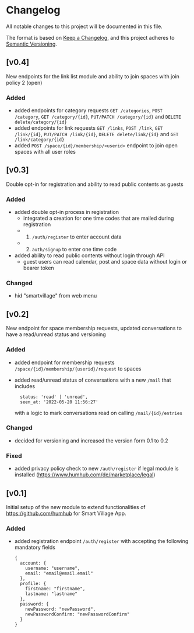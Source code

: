 # Changelog

All notable changes to this project will be documented in this file.

The format is based on [Keep a Changelog](https://keepachangelog.com),
and this project adheres to [Semantic Versioning](https://semver.org/).

## [v0.4]

New endpoints for the link list module and ability to join spaces with join policy 2 (open)

### Added

- added endpoints for category requests `GET /categories`, `POST /category`, `GET /category/{id}`, `PUT/PATCH /category/{id}` and `DELETE delete/category/{id}`
- added endpoints for link requests `GET /links`, `POST /link`, `GET /link/{id}`, `PUT/PATCH /link/{id}`, `DELETE delete/link/{id}` and `GET /link/category/{id}`
- added `POST /space/{id}/membership/<userid>` endpoint to join open spaces with all user roles

## [v0.3]

Double opt-in for registration and ability to read public contents as guests

### Added

- added double opt-in process in registration
  - integrated a creation for one time codes that are mailed during registration
  - 1. `/auth/register` to enter account data
  - 2. `auth/signup` to enter one time code
- added ability to read public contents without login through API
  - guest users can read calendar, post and space data without login or bearer token

### Changed

- hid "smartvillage" from web menu

## [v0.2]

New endpoint for space membership requests, updated conversations to have a read/unread status and versioning

### Added

- added endpoint for membership requests `/space/{id}/membership/{userid}/request` to spaces
- added read/unread status of conversations with a new `/mail` that includes

  ```
    status: 'read' | 'unread',
    seen_at: '2022-05-20 11:56:27'
  ```

  with a logic to mark conversations read on calling `/mail/{id}/entries`


### Changed

- decided for versioning and increased the version form 0.1 to 0.2

### Fixed

- added privacy policy check to new `/auth/register` if legal module is installed (https://www.humhub.com/de/marketplace/legal)

## [v0.1]

Initial setup of the new module to extend functionalities of https://github.com/humhub for Smart Village App.

### Added

- added registration endpoint `/auth/register` with accepting the following mandatory fields

  ```
  {
    account: {
      username: "username",
      email: "email@email.email"
    },
    profile: {
      firstname: "firstname",
      lastname: "lastname"
    },
    password: {
      newPassword: "newPassword",
      newPasswordConfirm: "newPasswordConfirm"
    }
  }
  ```
